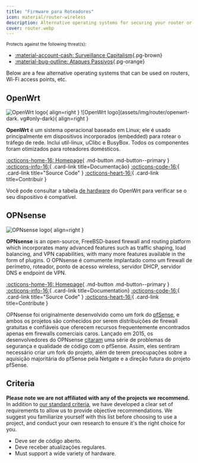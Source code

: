 ```yaml
---
title: "Firmware para Roteadores"
icon: material/router-wireless
description: Alternative operating systems for securing your router or Wi-Fi access point.
cover: router.webp
---
```


<small>Protects against the following threat(s):</small>

- [:material-account-cash: Surveillance Capitalism](basics/common-threats.md#surveillance-as-a-business-model ""){.pg-brown}
- [:material-bug-outline: Ataques Passivos](basics/common-threats.md#security-and-privacy ""){.pg-orange}

Below are a few alternative operating systems that can be used on routers, Wi-Fi access points, etc.

## OpenWrt

<div class="admonition recommendation" markdown>

![OpenWrt logo](assets/img/router/openwrt.svg#only-light){ align=right }
![OpenWrt logo](assets/img/router/openwrt-dark. vg#only-dark){ align=right }

**OpenWrt** é um sistema operacional baseado em Linux; ele é usado principalmente em dispositivos incorporados (embedded) para rotear o tráfego de rede. Inclui util-linux, uClibc e BusyBox. Todos os componentes foram otimizados para roteadores domésticos.

[:octicons-home-16: Homepage](https://openwrt.org){ .md-button .md-button--primary }
[:octicons-info-16:](https://openwrt.org/docs/start){ .card-link title=Documentação}
[:octicons-code-16:](https://github.com/openwrt/openwrt){ .card-link title="Source Code" }
[:octicons-heart-16:](https://openwrt.org/donate){ .card-link title=Contribuir }

</details>

</div>

Você pode consultar a tabela [de hardware](https://openwrt.org/toh/start) do OpenWrt para verificar se o seu dispositivo é compatível.

## OPNsense

<div class="admonition recommendation" markdown>

![OPNsense logo](assets/img/router/opnsense.svg){ align=right }

**OPNsense** is an open-source, FreeBSD-based firewall and routing platform which incorporates many advanced features such as traffic shaping, load balancing, and VPN capabilities, with many more features available in the form of plugins. O OPNsense é comumente implantado como um firewall de perímetro, roteador, ponto de acesso wireless, servidor DHCP, servidor DNS e endpoint de VPN.

[:octicons-home-16: Homepage](https://opnsense.org){ .md-button .md-button--primary }
[:octicons-info-16:](https://docs.opnsense.org/index.html){ .card-link title=Documentation}
[:octicons-code-16:](https://github.com/opnsense){ .card-link title="Source Code" }
[:octicons-heart-16:](https://opnsense.org/donate){ .card-link title=Contribute }

</details>

</div>

OPNsense foi originalmente desenvolvido como um fork do [pfSense](https://en.wikipedia.org/wiki/PfSense), e ambos os projetos são conhecidos por serem distribuições de firewall gratuitas e confiáveis que oferecem recursos frequentemente encontrados apenas em firewalls comerciais caros. Lançado em 2015, os desenvolvedores do OPNsense [citaram](https://docs.opnsense.org/history/thefork.html) uma série de problemas de segurança e qualidade de código com o pfSense. Assim, eles sentiram necessário criar um fork do projeto, além de terem preocupações sobre a aquisição majoritária do pfSense pela Netgate e a direção futura do projeto pfSense.

## Criteria

**Please note we are not affiliated with any of the projects we recommend.** In addition to [our standard criteria](about/criteria.md), we have developed a clear set of requirements to allow us to provide objective recommendations. We suggest you familiarize yourself with this list before choosing to use a project, and conduct your own research to ensure it's the right choice for you.

- Deve ser de código aberto.
- Deve receber atualizações regulares.
- Must support a wide variety of hardware.
